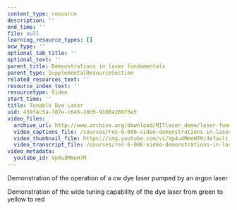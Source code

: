 ```yaml
---
content_type: resource
description: ''
end_time: ''
file: null
learning_resource_types: []
ocw_type: ''
optional_tab_title: ''
optional_text: ''
parent_title: Demonstrations in laser fundamentals
parent_type: SupplementalResourceSection
related_resources_text: ''
resource_index_text: ''
resourcetype: Video
start_time: ''
title: Tunable Dye Laser
uid: 439f4c5a-f87e-c646-20d5-9100426975e5
video_files:
  archive_url: http://www.archive.org/download/MITlaser_demo/laser-fund-demo-13_300k.mp4
  video_captions_file: /courses/res-6-006-video-demonstrations-in-lasers-and-optics-spring-2008/54dfb64700fd553bad5ba3be0590bc42_Vp4udMmeH7M.vtt
  video_thumbnail_file: https://img.youtube.com/vi/Vp4udMmeH7M/default.jpg
  video_transcript_file: /courses/res-6-006-video-demonstrations-in-lasers-and-optics-spring-2008/4b16400ff147edd4e5c1e99cf54705e3_Vp4udMmeH7M.pdf
video_metadata:
  youtube_id: Vp4udMmeH7M
---
```


Demonstration of the operation of a cw dye laser pumped by an argon laser

Demonstration of the wide tuning capability of the dye laser from green to yellow to red



